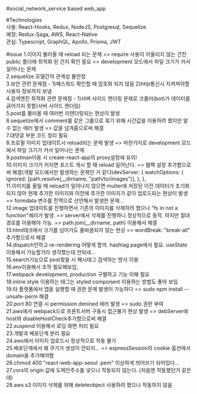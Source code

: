 #social_network_service based web_app


#Technologies
<br />
사용: React-Hooks, Redux, NodeJS, Postgresql, Sequelize
<br />
예정: Redux-Saga, AWS, React-Native 
<br />
관심: Typescript, GraphQL, Apollo, Prisma, JWT


#issue
1.이미지 불러올 때 reload 되는 문제 => require 사용이 어울리지 않는 건진 public 폴더에 최적화 된 건지 확인 필요 => development 모드에서 파일 크기가 커서 일어나는 문제
<br />
2.sequelize 모델간의 관계성 불안정
<br />
3.보안 관련 문제점 - 1)패스워드 확인할 때 암호화 되지 않음
                  2)http통신시 지켜져야할 사용자 정보까지 보냄
<br />
4.검색엔진 최적화 관련 문제점 - 1)서버 사이드 렌더링 문제로 크롤러(bot)가 데이터를 긁어가지 못함(서버 사이드 렌더링)
<br />
5.post를 불러올 때 여러번 리렌더링되는 현상이 발생
<br />
6.sequelize에서 comment를 같은 그룹으로 묶기 위해 시간값을 이용하려 했지만 알 수 없는 에러 발생 => 값을 넘겨줌으로써 해결
<br />
7.대댓글 부분 코드 정리 필요
<br />
8.프로필 이미지 업데이트시 reload되는 문제 발생 => 마찬가지로 development 모드에서 파일 크기가 커서 일어나는 문제
<br />
9.postman이용 시 create-react-app의 proxy설정에 유의!
<br />
10.이미지 크기가 커지면 포스트 게시 할 때 reload 일어난다. => 웹팩 설정 추가함으로써 해결(개발 모드에서만 발생하는 문제인 거 같다)devServer: {
    watchOptions: {
      ignored: [path.resolve(__dirname, "path/to/images")],
    },
  },
  <br />
11.이미지를 올릴 때 reload가 일어나지 않으면 multer에 저장된 이전 데이터가 초기화되지 않아 현재 추가한 이미지와 이전에 추가한 이미지가 같이 업로드되는 현상이 발생 => formdata 변수를 전역으로 선언해서 발생한 문제...
<br />
12.image 업데이트를 진행하면서 기존의 이미지를 삭제하려 했으나 "fs in not a function"에러가 발생. => server에서 삭제를 진행하니 정상적으로 동작. 하지만 절대경로를 이용해야 가능.
=> path.join(__dirname, path) 이용해서 해결
<br />
13.html태크에서 크기를 넘어가도 줄바꿈되지 않는 현상 => wordBreak: "break-all" 추가함으로서 해결
<br />
14.dispatch안하고 re-rendering 어떻게 할까. hashtag page에서 필요. useState 이용해서 가능할거라 생각했는데 안되네...
<br />
15.search기능으로 post찾을 시 해시태그 검색하는 방식 이용
<br />
16.env이용해서 조작 필요해보임, 
<br />
17.webpack development, production 구별하고 기능 이해 필요
<br />
18.inline style 이용하는 태그는 styled component 이용하는 방법도 좋아 보임
<br />
19.타 플랫폼에서 앱을 실행할 때 권한 문제 발생이 가능하다 => sudo npm install --unsafe-perm 해결
<br />
20.port 80 연결 시 permission denined 에러 발생 => sudo 권한 부여
<br />
21.aws에서 webpack으로 프론트서버 구동시 접근불가 현상 발생 => debServer에 host와 disableHostCheck추가함으로써 해결
<br />
22.suspend 이용해서 로딩 화면 처리 필요
<br />
23.개발과 배포단계 분리 필요
<br />
24.aws에서 이미지 업로드시 정상적으로 작동 불가
<br />
25.배포단게에서 왜 쿠기가 생성이 안되지... => expressSession의 cookie 옵션에서 domain을 추가해야함
<br />
26.chmod 400 "react-web-app-seoul .pem" 이상하게 띄어쓰기 되어있다...
<br />
27.cors의 origin 값에 도메인주소를 넣으니 작동되지 않는다. (처음엔 작동했던거 같은데)
<br />
28.aws s3 이미지 삭제를 위해 deleteobject 사용하려 했으나 작동하지 않음
